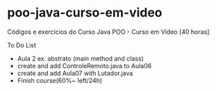 # poo-java-curso-em-video
Códigos e exercícios do Curso Java POO - Curso em Vídeo [40 horas]

To Do List

- Aula 2 ex. abstrato (main method and class)
- create and add ControleRemoto.java to Aula06
- create and add Aula07 with Lutador.java
- Finish course(60%~ left/24h)

